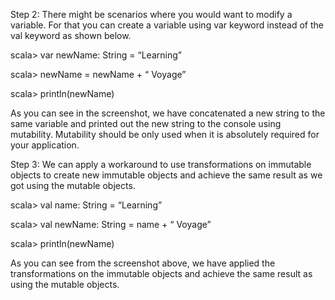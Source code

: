 Step 2: There might be scenarios where you would want to modify a variable. For that you can create a variable using var keyword instead of the val keyword as shown below.

scala> var newName: String = “Learning”

scala> newName = newName + “ Voyage”

scala> println(newName)

As you can see in the screenshot, we have concatenated a new string to the same variable and printed out the new string to the console using mutability. Mutability should be only used when it is absolutely required for your application.

Step 3: We can apply a workaround to use transformations on immutable objects to create new immutable objects and achieve the same result as we got using the mutable objects. 

scala> val name: String = “Learning”

scala> val newName: String = name + “ Voyage”

scala> println(newName)

 

As you can see from the screenshot above, we have applied the transformations on the immutable objects and achieve the same result as using the mutable objects.
